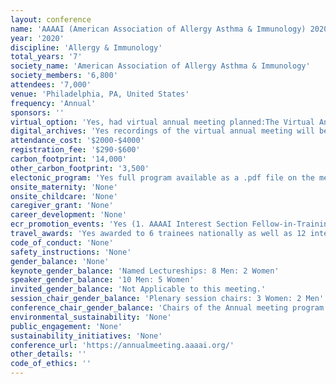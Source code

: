 ```yaml
---
layout: conference 
name: 'AAAAI (American Association of Allergy Asthma & Immunology) 2020 meeting'
year: '2020'
discipline: 'Allergy & Immunology'
total_years: '7'
society_name: 'American Association of Allergy Asthma & Immunology'
society_members: '6,800'
attendees: '7,000'
venue: 'Philadelphia, PA, United States'
frequency: 'Annual'
sponsors: ''
virtual_option: 'Yes, had virtual annual meeting planned:The Virtual Annual Meeting includes recordings of over 75 sessions from the live 2020 Annual Meeting.'
digital_archives: 'Yes recordings of the virtual annual meeting will be available at a cost.'
attendance_cost: '$2000-$4000'
registration_fee: '$290-$600'
carbon_footprint: '14,000'
other_carbon_footprint: '3,500'
electonic_program: 'Yes full program available as a .pdf file on the meeting website and as an App.'
onsite_maternity: 'None'
onsite_childcare: 'None'
caregiver_grant: 'None'
career_development: 'None'
ecr_promotion_events: 'Yes (1. AAAAI Interest Section Fellow-in-Training Abstract Awards 2. AAAAI/EAACI Reciprocal Travel Grants: Each year, AAAAI sponsors two EAACI junior members to attend the AAAAI Annual Meeting, and in turn, EAACI sponsors two AAAAI fellows-in-training to attend the EAACI Congress. 3. Faculty Development Awards (awarded to 3 Men:1 Woman in 2020)'
travel_awards: 'Yes awarded to 6 trainees nationally as well as 12 international scholar travel scholarships as well as the Medical Student and Resident Travel Scholarships, Domestic Fellow-in-Training Travel Scholarships, PhD Travel Scholarships'
code_of_conduct: 'None'
safety_instructions: 'None'
gender_balance: 'None'
keynote_gender_balance: 'Named Lectureships: 8 Men: 2 Women'
speaker_gender_balance: '10 Men: 5 Women'
invited_gender_balance: 'Not Applicable to this meeting.'
session_chair_gender_balance: 'Plenary session chairs: 3 Women: 2 Men'
conference_chair_gender_balance: 'Chairs of the Annual meeting program: 2 Man'
environmental_sustainability: 'None'
public_engagement: 'None'
sustainability_initiatives: 'None'
conference_url: 'https://annualmeeting.aaaai.org/'
other_details: ''
code_of_ethics: ''
---
```

